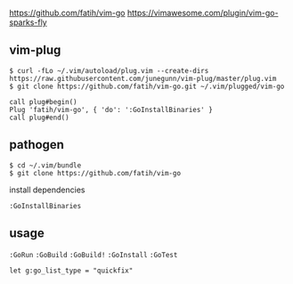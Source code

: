 
https://github.com/fatih/vim-go
https://vimawesome.com/plugin/vim-go-sparks-fly


vim-plug
----

```console
$ curl -fLo ~/.vim/autoload/plug.vim --create-dirs https://raw.githubusercontent.com/junegunn/vim-plug/master/plug.vim
$ git clone https://github.com/fatih/vim-go.git ~/.vim/plugged/vim-go
```

```vim
call plug#begin()
Plug 'fatih/vim-go', { 'do': ':GoInstallBinaries' }
call plug#end()
```


pathogen
----
```consle
$ cd ~/.vim/bundle
$ git clone https://github.com/fatih/vim-go
```

install dependencies
```vim
:GoInstallBinaries
```


usage
---
`:GoRun` `:GoBuild` `:GoBuild!` `:GoInstall` `:GoTest`

```vim
let g:go_list_type = "quickfix"
```
